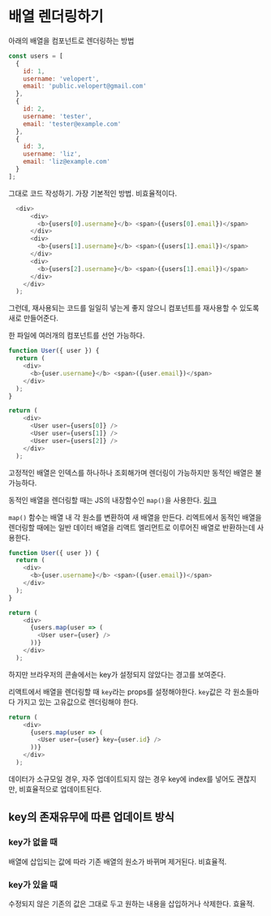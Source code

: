 # 배열 렌더링하기

아래의 배열을 컴포넌트로 렌더링하는 방법

```javascript
const users = [
  {
    id: 1,
    username: 'velopert',
    email: 'public.velopert@gmail.com'
  },
  {
    id: 2,
    username: 'tester',
    email: 'tester@example.com'
  },
  {
    id: 3,
    username: 'liz',
    email: 'liz@example.com'
  }
];
```

그대로 코드 작성하기.
가장 기본적인 방법. 비효율적이다.

```javascript
  <div>
      <div>
        <b>{users[0].username}</b> <span>({users[0].email})</span>
      </div>
      <div>
        <b>{users[1].username}</b> <span>({users[1].email})</span>
      </div>
      <div>
        <b>{users[2].username}</b> <span>({users[1].email})</span>
      </div>
    </div>
  );
```

그런데, 재사용되는 코드를 일일히 넣는게 좋지 않으니 컴포넌트를 재사용할 수 있도록 새로 만들어준다.

한 파일에 여러개의 컴포넌트를 선언 가능하다.

```javascript
function User({ user }) {
  return (
    <div>
      <b>{user.username}</b> <span>({user.email})</span>
    </div>
  );
}
```

```javascript
return (
    <div>
      <User user={users[0]} />
      <User user={users[1]} />
      <User user={users[2]} />
    </div>
  );
```

고정적인 배열은 인덱스를 하나하나 조회해가며 렌더링이 가능하지만 동적인 배열은 불가능하다.

동적인 배열을 렌더링할 때는 JS의 내장함수인 `map()`을 사용한다. [링크](https://learnjs.vlpt.us/basics/09-array-functions.html#map)

`map()` 함수는 배열 내 각 원소를 변환하여 새 배열을 만든다. 리엑트에서 동적인 배열을 렌더링할 때에는 일반 데이터 배열을 리액트 엘리먼트로 이루어진 배열로 반환하는데 사용한다.

```javascript
function User({ user }) {
  return (
    <div>
      <b>{user.username}</b> <span>({user.email})</span>
    </div>
  );
}
```

```javascript
return (
    <div>
      {users.map(user => (
        <User user={user} />
      ))}
    </div>
  );
```

하지만 브라우저의 콘솔에서는 key가 설정되지 않았다는 경고를 보여준다.

리액트에서 배열을 렌더링할 때 `key`라는 props를 설정해야한다.
`key`값은 각 원소들마다 가지고 있는 고유값으로 렌더링해야 한다.

```javascript
return (
    <div>
      {users.map(user => (
        <User user={user} key={user.id} />
      ))}
    </div>
  );
```

데이터가 소규모일 경우, 자주 업데이트되지 않는 경우 key에 index를 넣어도 괜찮지만, 비효율적으로 업데이트된다.

## key의 존재유무에 따른 업데이트 방식

### key가 없을 때

배열에 삽입되는 값에 따라 기존 배열의 원소가 바뀌며 제거된다. 비효율적.

### key가 있을 때

수정되지 않은 기존의 값은 그대로 두고 원하는 내용을 삽입하거나 삭제한다. 효율적.

